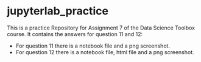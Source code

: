 # jupyterlab_practice
This is a practice Repository for Assignment 7 of the Data Science Toolbox course.
It contains the answers for question 11 and 12:
* For question 11 there is a notebook file and a png screenshot.
* For question 12 there is a notebook file, html file and a png screenshot.


